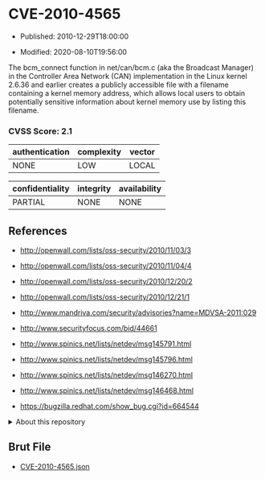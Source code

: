 # CVE-2010-4565

- Published: 2010-12-29T18:00:00

- Modified: 2020-08-10T19:56:00

The bcm_connect function in net/can/bcm.c (aka the Broadcast Manager) in the Controller Area Network (CAN) implementation in the Linux kernel 2.6.36 and earlier creates a publicly accessible file with a filename containing a kernel memory address, which allows local users to obtain potentially sensitive information about kernel memory use by listing this filename.

### CVSS Score: **2.1**

| authentication | complexity | vector |
| --- | --- | --- |
| NONE | LOW | LOCAL |

| confidentiality | integrity | availability |
| --- | --- | --- |
| PARTIAL | NONE | NONE |

## References

* http://openwall.com/lists/oss-security/2010/11/03/3

* http://openwall.com/lists/oss-security/2010/11/04/4

* http://openwall.com/lists/oss-security/2010/12/20/2

* http://openwall.com/lists/oss-security/2010/12/21/1

* http://www.mandriva.com/security/advisories?name=MDVSA-2011:029

* http://www.securityfocus.com/bid/44661

* http://www.spinics.net/lists/netdev/msg145791.html

* http://www.spinics.net/lists/netdev/msg145796.html

* http://www.spinics.net/lists/netdev/msg146270.html

* http://www.spinics.net/lists/netdev/msg146468.html

* https://bugzilla.redhat.com/show_bug.cgi?id=664544

<details>
<summary>About this repository</summary> 

  This repository is part of the project [Live Hack CVE](https://github.com/Live-Hack-CVE). Main website can be found [www.live-hack.org](https://www.live-hack.org) 
  
  Made by [Sn0wAlice](https://github.com/Sn0wAlice) for the people that care about security and need to have a feed of the latest CVEs. Hope you enjoy it, don't forget to star the repo and follow me on [Twitter](https://twitter.com/Sn0wAlice) and [Github](https://github.com/Sn0wAlice). And that is my [personnal website](https://www.alice-snow.me/)

  - [Home Page](https://github.com/Live-Hack-CVE)
  - [Framework](https://github.com/Live-Hack-CVE/cve-framework)
  - [CVE database](https://github.com/Live-Hack-CVE/full_database)
  - [Changelog](https://github.com/Live-Hack-CVE/Changelog)
</details>

## Brut File

* [CVE-2010-4565.json](https://raw.githubusercontent.com/Live-Hack-CVE/full_database/main/cves/2010/CVE-2010-4565.json)

